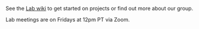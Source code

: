 See the [Lab wiki](https://github.com/BITS-Research/Lab/wiki) to get started on projects or find out more about our group.                  

Lab meetings are on Fridays at 12pm PT via Zoom. 

